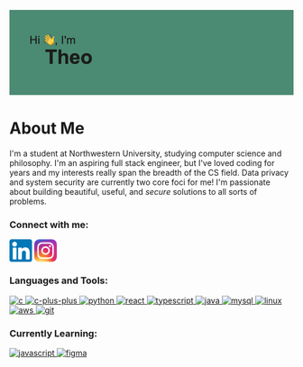 [![MasterHead](header.png)](https://www.github.com/m4ur1n0)

<!--[![Theo's GitHub stats](https://github-readme-stats.vercel.app/api?username=m4ur1n0)](https://github.com/anuraghazra/github-readme-stats)-->
# About Me
I'm a student at Northwestern University, studying computer science and philosophy. I'm an aspiring full stack engineer, but I've loved coding for years and my interests really span the breadth of the CS field. Data privacy and system security are currently two core foci for me! I'm passionate about building beautiful, useful, and _secure_ solutions to all sorts of problems.

<h3 align="left">Connect with me:</h3>
<p align="left">
<a href="www.linkedin.com/in/theo-maurino-829929239" target="blank"><img align="center" src="linkedin.png" alt="linkedin" height="40" width="40" /></a>
<a href="https://www.instagram.com/theomaurino/" target="blank"><img align="center" color="white" src="instagram.png" height="40" width="40" /></a>
</p>

<h3 align="left">Languages and Tools:</h3>
<p align="left"> 
  <a href="https://www.cprogramming.com/" target="_blank"> <img src="https://cdn.jsdelivr.net/gh/devicons/devicon@latest/icons/c/c-original.svg" alt="c" width="40" height="40"/> </a>
  <a href="https://www.w3schools.com/cpp/" target="_blank"> <img src="https://cdn.jsdelivr.net/gh/devicons/devicon@latest/icons/cplusplus/cplusplus-original.svg" alt="c-plus-plus" width="40" height="40"/> </a>
  <a href="https://www.python.org/" target="_blank"> <img src="https://cdn.jsdelivr.net/gh/devicons/devicon@latest/icons/python/python-original.svg" alt="python" width="40" height="40"/> </a>
  <a href="https://react.dev/" target="_blank"> <img src="https://cdn.jsdelivr.net/gh/devicons/devicon@latest/icons/react/react-original.svg" alt="react" width="40" height="40"/> </a>
  <a href="https://www.typescriptlang.org/" target="_blank"> <img src="https://cdn.jsdelivr.net/gh/devicons/devicon@latest/icons/typescript/typescript-original.svg" alt="typescript" width="40" height="40"/> </a>
  <a href="https://www.java.com/en/" target="_blank"> <img src="https://cdn.jsdelivr.net/gh/devicons/devicon@latest/icons/java/java-original.svg" alt="java" width="40" height="40"/> </a>
  <a href="https://www.mysql.com/" target="_blank"> <img src="https://cdn.jsdelivr.net/gh/devicons/devicon@latest/icons/mysql/mysql-original.svg" alt="mysql" width="40" height="40"/> </a>
  <a href="https://www.linux.org/" target="_blank"> <img src="https://cdn.jsdelivr.net/gh/devicons/devicon@latest/icons/linux/linux-original.svg" alt="linux" width="40" height="40"/> </a>
  <a href="https://aws.amazon.com/" target="_blank"> <img src="https://cdn.jsdelivr.net/gh/devicons/devicon@latest/icons/amazonwebservices/amazonwebservices-original-wordmark.svg" alt="aws" width="40" height="40"/> </a>
  <a href="https://git-scm.com/" target="_blank"> <img src="https://cdn.jsdelivr.net/gh/devicons/devicon@latest/icons/git/git-original.svg"alt="git" width="40" height="40"/> </a> 
</p>

<h3 align="left">Currently Learning:</h3>
<p>
  <a href="https://www.javascript.com/" target="_blank"> <img src="https://cdn.jsdelivr.net/gh/devicons/devicon@latest/icons/javascript/javascript-original.svg" alt="javascript" width="40" height="40"/> </a>
  <a href="https://www.figma.com/" target="_blank"> <img src="https://cdn.jsdelivr.net/gh/devicons/devicon@latest/icons/figma/figma-original.svg" alt="figma" width="40" height="40"/></a>
</p>

<!--
**m4ur1n0/m4ur1n0** is a ✨ _special_ ✨ repository because its `README.md` (this file) appears on your GitHub profile.

Here are some ideas to get you started:

- 🔭 I’m currently working on ...
- 🌱 I’m currently learning ...
- 👯 I’m looking to collaborate on ...
- 🤔 I’m looking for help with ...
- 💬 Ask me about ...
- 📫 How to reach me: ...
- 😄 Pronouns: ...
- ⚡ Fun fact: ...
-->
